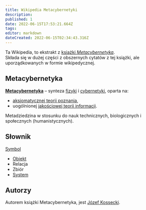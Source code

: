 ```yaml
---
title: Wikipedia Metacybernetyki
description: 
published: 1
date: 2022-06-15T17:53:21.664Z
tags: 
editor: markdown
dateCreated: 2022-06-15T02:34:43.316Z
---
```


Ta Wikipedia, to ekstrakt z [książki *Metacybernetyka*](https://pl.wikipedia.org/wiki/Metacybernetyka).  
Składa się w dużej części z obszernych cytatów z tej książki, ale uporządkowanych w formie wikipedycznej.

## Metacybernetyka

[**Metacybernetyka**](/Metacybernetyka) – synteza [fizyki](https://pl.wikipedia.org/wiki/Fizyka) i [cybernetyki](/Cybernetyka), oparta na:

- [aksjomatycznej teorii poznania](/Aksjomatyczna_teoria_poznania),
- uogólnionej [jakościowej teorii informacji](/Jakościowa_teoria_informacji).

Metadziedzina w stosunku do nauk technicznych, biologicznych i społecznych (humanistycznych).  

## Słownik

[Symbol](/Symbol)

- [Obiekt](/Obiekt)
- Relacja
- Zbiór
- [System](/System)

## Autorzy

Autorem książki Metacybernetyka, jest [Józef Kossecki](https://pl.wikipedia.org/wiki/J%C3%B3zef_Kossecki).

